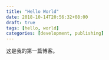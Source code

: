 ```yaml
---
title: "Hello World"
date: 2018-10-14T20:56:32+08:00
draft: true
tags: [hello, world]
categories: [development, publishing]
---
```


这是我的第一篇博客。